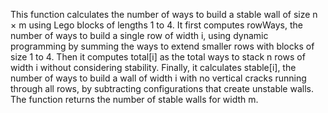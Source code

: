 This function calculates the number of ways to build a stable wall of size n × m using Lego blocks of lengths 1 to 4. It first computes rowWays, the number of ways to build a single row of width i, using dynamic programming by summing the ways to extend smaller rows with blocks of size 1 to 4. Then it computes total[i] as the total ways to stack n rows of width i without considering stability. Finally, it calculates stable[i], the number of ways to build a wall of width i with no vertical cracks running through all rows, by subtracting configurations that create unstable walls. The function returns the number of stable walls for width m.